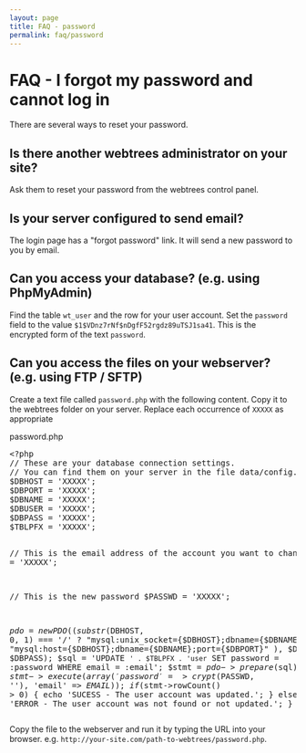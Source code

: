 ```yaml
---
layout: page
title: FAQ - password
permalink: faq/password
---
```


# FAQ - I forgot my password and cannot log in #

There are several ways to reset your password.

## Is there another webtrees administrator on your site? ##

Ask them to reset your password from the webtrees control panel.

## Is your server configured to send email? ##

The login page has a "forgot password" link. It will send a new password to you by email.

## Can you access your database? (e.g. using PhpMyAdmin) ##

Find the table `wt_user` and the row for your user account.  Set the `password` field to the value `$1$VDnz7rNf$nDgfF52rgdz89uTSJ1sa41`.  This is the encrypted form of the text `password`.

## Can you access the files on your webserver? (e.g. using FTP / SFTP) ##

Create a text file called `password.php` with the following content.  Copy it to the webtrees folder on your server.  Replace each occurrence of `XXXXX` as appropriate

<div class="card">
	<div class="card-header">
		password.php
	</div>
	<div class="card-block">
<pre>
&lt;?php
// These are your database connection settings.
// You can find them on your server in the file data/config.ini.php
$DBHOST = 'XXXXX';
$DBPORT = 'XXXXX';
$DBNAME = 'XXXXX';
$DBUSER = 'XXXXX';
$DBPASS = 'XXXXX';
$TBLPFX = 'XXXXX';

// This is the email address of the account you want to change
$EMAIL  = 'XXXXX';

// This is the new password
$PASSWD = 'XXXXX';

$pdo = new PDO(
  (substr($DBHOST, 0, 1) === '/' ?
    "mysql:unix_socket={$DBHOST};dbname={$DBNAME}" :
    "mysql:host={$DBHOST};dbname={$DBNAME};port={$DBPORT}"
  ), $DBUSER, $DBPASS);
$sql = 'UPDATE `' . $TBLPFX . 'user` SET password = :password WHERE email = :email';
$stmt = $pdo->prepare($sql);
$stmt->execute(array('password' => crypt($PASSWD, ''), 'email' => $EMAIL));
if ($stmt->rowCount() > 0) {
  echo 'SUCESS - The user account was updated.';
} else {
  echo 'ERROR - The user account was not found or not updated.';
}
</pre>
	</div>
</div>

Copy the file to the webserver and run it by typing the URL into your browser.  e.g. `http://your-site.com/path-to-webtrees/password.php`.

